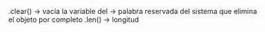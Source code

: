.clear() -> vacía la variable
del -> palabra reservada del sistema que elimina el objeto por completo
.len() -> longitud